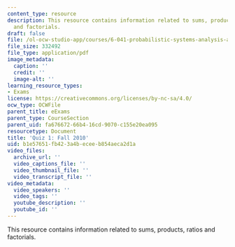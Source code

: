 ```yaml
---
content_type: resource
description: This resource contains information related to sums, products, ratios
  and factorials.
draft: false
file: /ol-ocw-studio-app/courses/6-041-probabilistic-systems-analysis-and-applied-probability-fall-2010/b1e57651fb423a4beceeb854aeca2d1a_MIT6_041F10_quiz01.pdf
file_size: 332492
file_type: application/pdf
image_metadata:
  caption: ''
  credit: ''
  image-alt: ''
learning_resource_types:
- Exams
license: https://creativecommons.org/licenses/by-nc-sa/4.0/
ocw_type: OCWFile
parent_title: eExams
parent_type: CourseSection
parent_uid: fa676672-66b4-16cd-9070-c155e20ea095
resourcetype: Document
title: 'Quiz 1: Fall 2010'
uid: b1e57651-fb42-3a4b-ecee-b854aeca2d1a
video_files:
  archive_url: ''
  video_captions_file: ''
  video_thumbnail_file: ''
  video_transcript_file: ''
video_metadata:
  video_speakers: ''
  video_tags: ''
  youtube_description: ''
  youtube_id: ''
---
```

This resource contains information related to sums, products, ratios and factorials.